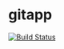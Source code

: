 # gitapp
[![Build Status](https://dev.azure.com/EmbeeDevOps/Devproject/_apis/build/status%2Ftusharraj00.gitapp?branchName=master)](https://dev.azure.com/EmbeeDevOps/Devproject/_build/latest?definitionId=14&branchName=master)
